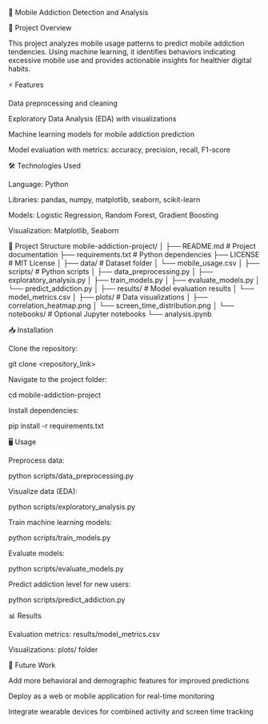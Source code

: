 📱 Mobile Addiction Detection and Analysis

📝 Project Overview

This project analyzes mobile usage patterns to predict mobile addiction tendencies. Using machine learning, it identifies behaviors indicating excessive mobile use and provides actionable insights for healthier digital habits.

⚡ Features

Data preprocessing and cleaning

Exploratory Data Analysis (EDA) with visualizations

Machine learning models for mobile addiction prediction

Model evaluation with metrics: accuracy, precision, recall, F1-score

🛠️ Technologies Used

Language: Python

Libraries: pandas, numpy, matplotlib, seaborn, scikit-learn

Models: Logistic Regression, Random Forest, Gradient Boosting

Visualization: Matplotlib, Seaborn

📂 Project Structure
mobile-addiction-project/
│
├── README.md                 # Project documentation
├── requirements.txt          # Python dependencies
├── LICENSE                   # MIT License
│
├── data/                     # Dataset folder
│   └── mobile_usage.csv
│
├── scripts/                  # Python scripts
│   ├── data_preprocessing.py
│   ├── exploratory_analysis.py
│   ├── train_models.py
│   ├── evaluate_models.py
│   └── predict_addiction.py
│
├── results/                  # Model evaluation results
│   └── model_metrics.csv
│
├── plots/                    # Data visualizations
│   ├── correlation_heatmap.png
│   └── screen_time_distribution.png
│
└── notebooks/                # Optional Jupyter notebooks
    └── analysis.ipynb

📥 Installation

Clone the repository:

git clone <repository_link>


Navigate to the project folder:

cd mobile-addiction-project


Install dependencies:

pip install -r requirements.txt

🖥️ Usage

Preprocess data:

python scripts/data_preprocessing.py


Visualize data (EDA):

python scripts/exploratory_analysis.py


Train machine learning models:

python scripts/train_models.py


Evaluate models:

python scripts/evaluate_models.py


Predict addiction level for new users:

python scripts/predict_addiction.py

📊 Results

Evaluation metrics: results/model_metrics.csv

Visualizations: plots/ folder

🌟 Future Work

Add more behavioral and demographic features for improved predictions

Deploy as a web or mobile application for real-time monitoring

Integrate wearable devices for combined activity and screen time tracking
